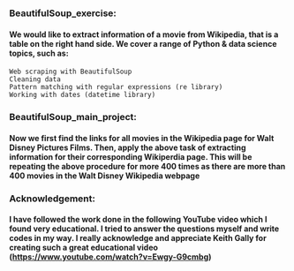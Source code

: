 ### BeautifulSoup_exercise:
#### We would like to extract information of a movie from Wikipedia, that is a table on the right hand side. We cover a range of Python & data science topics, such as:
    Web scraping with BeautifulSoup
    Cleaning data
    Pattern matching with regular expressions (re library)
    Working with dates (datetime library)


### BeautifulSoup_main_project:
#### Now we first find the links for all movies in the Wikipedia page for Walt Disney Pictures Films. Then, apply the above task of extracting information for their corresponding Wikiperdia page. This will be repeating the above procedure for more 400 times as there are more than 400 movies in the Walt Disney Wikipedia webpage


### Acknowledgement:
#### I have followed the work done in the following YouTube video which I found very educational. I tried to answer the questions myself and write codes in my way. I really acknowledge and appreciate Keith Gally for creating such a great educational video (https://www.youtube.com/watch?v=Ewgy-G9cmbg)
